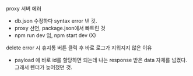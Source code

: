 proxy 서버 에러
- db.json 수정하다 syntax error 낸 것.
- proxy 선언, package.json에서 빠트린 것
- npm run dev 임, npm start dev (X)


delete error 시 휴지통 버튼 클릭 후 바로 로그가 지워지지 않은 이유
- payload 에 바로 id를 할당하면 되는데 나는 response 받은 data 자체를 넘겼다. 그래서 렌더가 늦어졌던 것.

